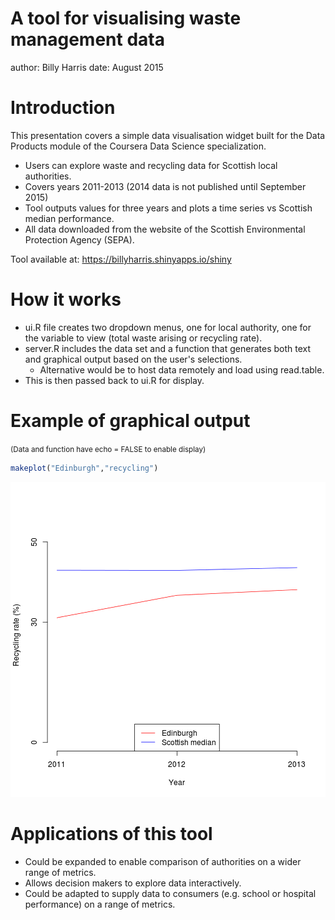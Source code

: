 A tool for visualising waste management data
========================================================
author: Billy Harris
date: August 2015

Introduction
========================================================

This presentation covers a simple data visualisation widget built for the Data Products module of the 
Coursera Data Science specialization.

- Users can explore waste and recycling data for Scottish local authorities.
- Covers years 2011-2013 (2014 data is not published until September 2015)
- Tool outputs values for three years and plots a time series vs Scottish median performance.
- All data downloaded from the website of the Scottish Environmental Protection Agency (SEPA).

Tool available at: https://billyharris.shinyapps.io/shiny

How it works
========================================================

- ui.R file creates two dropdown menus, one for local authority, one for the variable to view 
(total waste arising or recycling rate).
- server.R includes the data set and a function that generates both text and graphical output 
based on the user's selections.
     - Alternative would be to host data remotely and load using read.table.
- This is then passed back to ui.R for display.

Example of graphical output
========================================================
<small> (Data and function have echo = FALSE to enable display) </small>




```r
makeplot("Edinburgh","recycling")
```

![plot of chunk unnamed-chunk-2](Presentation_draft-figure/unnamed-chunk-2-1.png) 

Applications of this tool
========================================================

- Could be expanded to enable comparison of authorities on a wider range of metrics.
- Allows decision makers to explore data interactively.
- Could be adapted to supply data to consumers (e.g. school or hospital performance) on a range of metrics.

